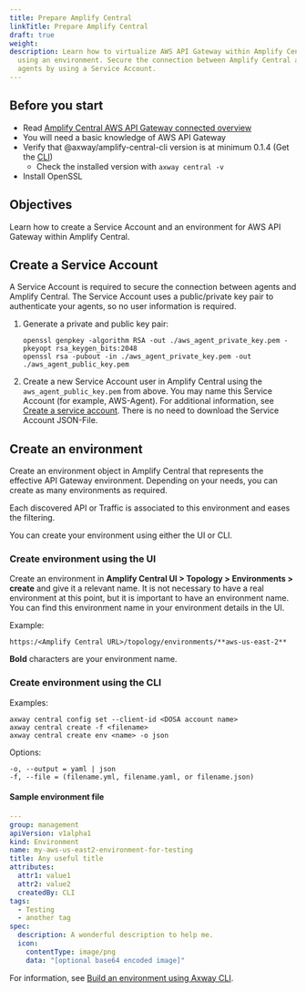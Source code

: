 ```yaml
---
title: Prepare Amplify Central
linkTitle: Prepare Amplify Central
draft: true
weight: 
description: Learn how to virtualize AWS API Gateway within Amplify Central by
  using an environment. Secure the connection between Amplify Central and the
  agents by using a Service Account.
---
```


## Before you start

* Read [Amplify Central AWS API Gateway connected overview](/docs/central/connect-aws-gateway/)
* You will need a basic knowledge of AWS API Gateway
* Verify that @axway/amplify-central-cli version is at minimum 0.1.4 (Get the [CLI](/docs/central/cli_central/cli_install/))
    * Check the installed version with `axway central -v`
* Install OpenSSL

## Objectives

Learn how to create a Service Account and an environment for AWS API Gateway within Amplify Central.

## Create a Service Account

A Service Account is required to secure the connection between agents and Amplify Central. The Service Account uses a public/private key pair to authenticate your agents, so no user information is required.

1. Generate a private and public key pair:

    ```
    openssl genpkey -algorithm RSA -out ./aws_agent_private_key.pem -pkeyopt rsa_keygen_bits:2048
    openssl rsa -pubout -in ./aws_agent_private_key.pem -out ./aws_agent_public_key.pem
    ```

2. Create a new Service Account user in Amplify Central using the `aws_agent_public_key.pem` from above. You may name this Service Account (for example, AWS-Agent). For additional information, see [Create a service account](/docs/central/cli_central/cli_install/#create-a-service-account). There is no need to download the Service Account JSON-File.

## Create an environment

Create an environment object in Amplify Central that represents the effective API Gateway environment. Depending on your needs, you can create as many environments as required.

Each discovered API or Traffic is associated to this environment and eases the filtering.

You can create your environment using either the UI or CLI.

### Create environment using the UI

Create an environment in **Amplify Central UI > Topology > Environments > create** and give it a relevant name. It is not necessary to have a real environment at this point, but it is important to have an environment name. You can find this environment name in your environment details in the UI.

Example:

```
https:/<Amplify Central URL>/topology/environments/**aws-us-east-2**
```

**Bold** characters are your environment name.

### Create environment using the CLI

Examples:

```
axway central config set --client-id <DOSA account name>
axway central create -f <filename>
axway central create env <name> -o json
```

Options:

```
-o, --output = yaml | json
-f, --file = (filename.yml, filename.yaml, or filename.json)
```

#### Sample environment file

```yaml
---
group: management
apiVersion: v1alpha1
kind: Environment
name: my-aws-us-east2-environment-for-testing
title: Any useful title
attributes:
  attr1: value1
  attr2: value2
  createdBy: CLI
tags:
  - Testing
  - another tag
spec:
  description: A wonderful description to help me.
  icon:
    contentType: image/png
    data: "[optional base64 encoded image]"
```

For information, see [Build an environment using Axway CLI](/docs/central/cli_central/cli_environments/).
